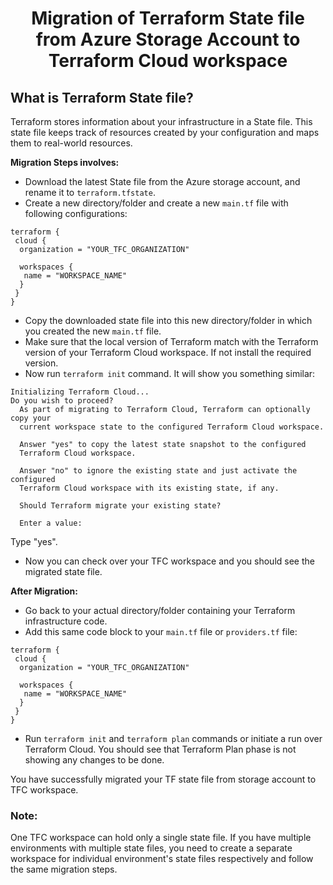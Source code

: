 <div align="center"><h1>Migration of Terraform State file from Azure Storage Account to Terraform Cloud workspace</h1></div>

## What is Terraform State file?

Terraform stores information about your infrastructure in a State file. This state file keeps track of resources created by your configuration and maps them to real-world resources.

**Migration Steps involves:**
- Download the latest State file from the Azure storage account, and rename it to `terraform.tfstate`.
- Create a new directory/folder and create a new `main.tf` file with following configurations:
```
terraform {
 cloud {
  organization = "YOUR_TFC_ORGANIZATION"

  workspaces {
   name = "WORKSPACE_NAME"
  }
 }
}
```
- Copy the downloaded state file into this new directory/folder in which you created the new `main.tf` file.
- Make sure that the local version of Terraform match with the Terraform version of your Terraform Cloud workspace. If not install the required version.
- Now run `terraform init` command. It will show you something similar:
```
Initializing Terraform Cloud...
Do you wish to proceed?
  As part of migrating to Terraform Cloud, Terraform can optionally copy your
  current workspace state to the configured Terraform Cloud workspace.

  Answer "yes" to copy the latest state snapshot to the configured
  Terraform Cloud workspace.

  Answer "no" to ignore the existing state and just activate the configured
  Terraform Cloud workspace with its existing state, if any.

  Should Terraform migrate your existing state?

  Enter a value: 
```
Type "yes".
- Now you can check over your TFC workspace and you should see the migrated state file.

**After Migration:**
- Go back to your actual directory/folder containing your Terraform infrastructure code.
- Add this same code block to your `main.tf` file or `providers.tf` file:
```
terraform {
 cloud {
  organization = "YOUR_TFC_ORGANIZATION"

  workspaces {
   name = "WORKSPACE_NAME"
  }
 }
}
```
- Run `terraform init` and `terraform plan` commands or initiate a run over Terraform Cloud. You should see that Terraform Plan phase is not showing any changes to be done.

You have successfully migrated your TF state file from storage account to TFC workspace.

### Note:
One TFC workspace can hold only a single state file. If you have multiple environments with multiple state files, you need to create a separate workspace for individual environment's state files respectively and follow the same migration steps.


